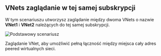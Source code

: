## <a name="peering-vnets-in-the-same-subscription"></a>VNets zaglądanie w tej samej subskrypcji

W tym scenariuszu utworzysz zaglądanie między dwoma VNets o nazwie **VNet1** i **VNet2** należących do tej samej subskrypcji. 

![Podstawowy scenariusz](./media/virtual-networks-create-vnetpeering-scenario-basic-include/figure01.PNG)

Zaglądanie VNet, aby umożliwić pełną łączność między miejsca cały adres peered wirtualnych sieci.    